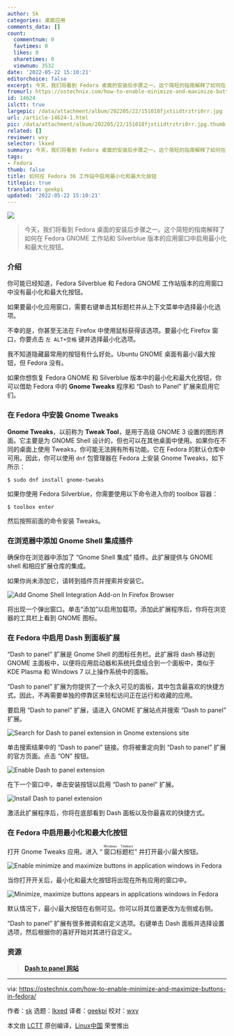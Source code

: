 ```yaml
---
author: Sk
categories: 桌面应用
comments_data: []
count:
  commentnum: 0
  favtimes: 0
  likes: 0
  sharetimes: 0
  viewnum: 3532
date: '2022-05-22 15:10:21'
editorchoice: false
excerpt: 今天，我们将看到 Fedora 桌面的安装后步骤之一。这个简短的指南解释了如何在 Fedora GNOME 工作站和 Silverblue 版本的应用窗口中启用最小化和最大化按钮。
fromurl: https://ostechnix.com/how-to-enable-minimize-and-maximize-buttons-in-fedora/
id: 14624
islctt: true
largepic: /data/attachment/album/202205/22/151018fjxtiidtrztri0rr.jpg
url: /article-14624-1.html
pic: /data/attachment/album/202205/22/151018fjxtiidtrztri0rr.jpg.thumb.jpg
related: []
reviewer: wxy
selector: lkxed
summary: 今天，我们将看到 Fedora 桌面的安装后步骤之一。这个简短的指南解释了如何在 Fedora GNOME 工作站和 Silverblue 版本的应用窗口中启用最小化和最大化按钮。
tags:
- Fedora
thumb: false
title: 如何在 Fedora 36 工作站中启用最小化和最大化按钮
titlepic: true
translator: geekpi
updated: '2022-05-22 15:10:21'
---
```


![](/data/attachment/album/202205/22/151018fjxtiidtrztri0rr.jpg)



> 
> 今天，我们将看到 Fedora 桌面的安装后步骤之一。这个简短的指南解释了如何在 Fedora GNOME 工作站和 Silverblue 版本的应用窗口中启用最小化和最大化按钮。
> 
> 
> 


### 介绍


你可能已经知道，Fedora Silverblue 和 Fedora GNOME 工作站版本的应用窗口中没有最小化和最大化按钮。


如果要最小化应用窗口，需要右键单击其标题栏并从上下文菜单中选择最小化选项。


不幸的是，你甚至无法在 Firefox 中使用鼠标获得该选项。要最小化 Firefox 窗口，你要点击 `左 ALT+空格` 键并选择最小化选项。


我不知道隐藏最常用的按钮有什么好处。Ubuntu GNOME 桌面有最小/最大按钮，但 Fedora 没有。


如果你想恢复 Fedora GNOME 和 Silverblue 版本中的最小化和最大化按钮，你可以借助 Fedora 中的 **Gnome Tweaks** 程序和 “Dash to Panel” 扩展来启用它们。


### 在 Fedora 中安装 Gnome Tweaks


**Gnome Tweaks**，以前称为 **Tweak Tool**，是用于高级 GNOME 3 设置的图形界面。它主要是为 GNOME Shell 设计的，但也可以在其他桌面中使用。如果你在不同的桌面上使用 Tweaks，你可能无法拥有所有功能。它在 Fedora 的默认仓库中可用。因此，你可以使用 `dnf` 包管理器在 Fedora 上安装 Gnome Tweaks，如下所示：



```
$ sudo dnf install gnome-tweaks

```

如果你使用 Fedora Silverblue，你需要使用以下命令进入你的 toolbox 容器：



```
$ toolbox enter

```

然后按照前面的命令安装 Tweaks。


### 在浏览器中添加 Gnome Shell 集成插件


确保你在浏览器中添加了 “Gnome Shell 集成” 插件。此扩展提供与 GNOME shell 和相应扩展仓库的集成。


如果你尚未添加它，请转到插件页并搜索并安装它。


![Add Gnome Shell Integration Add-on In Firefox Browser](/data/attachment/album/202205/22/151022xv52f90zvr0cr0zy.png)


将出现一个弹出窗口。单击“添加”以启用加载项。添加此扩展程序后，你将在浏览器的工具栏上看到 GNOME 图标。


### 在 Fedora 中启用 Dash 到面板扩展


“Dash to panel” 扩展是 Gnome Shell 的图标任务栏。此扩展将 dash 移动到 GNOME 主面板中，以便将应用启动器和系统托盘组合到一个面板中，类似于 KDE Plasma 和 Windows 7 以上操作系统中的面板。


“Dash to panel” 扩展为你提供了一个永久可见的面板，其中包含最喜欢的快捷方式。因此，不再需要单独的停靠区来轻松访问正在运行和收藏的应用。


要启用 “Dash to panel” 扩展，请进入 GNOME 扩展站点并搜索 “Dash to panel” 扩展。


![Search for Dash to panel extension in Gnome extensions site](/data/attachment/album/202205/22/151023wfge06lddejedduk.png)


单击搜索结果中的 “Dash to panel” 链接。你将被重定向到 “Dash to panel” 扩展的官方页面。点击 “ON” 按钮。


![Enable Dash to panel extension](/data/attachment/album/202205/22/151023q60qc2een5zge0vc.png)


在下一个窗口中，单击安装按钮以启用 “Dash to panel” 扩展。


![Install Dash to panel extension](/data/attachment/album/202205/22/151025zxwrruz8xfxqfxhb.png)


激活此扩展程序后，你将在底部看到 Dash 面板以及你最喜欢的快捷方式。


### 在 Fedora 中启用最小化和最大化按钮


打开 Gnome Tweaks 应用。进入 “<ruby> 窗口标题栏 <rt>  Windows Titlebars </rt></ruby>” 并打开最小/最大按钮。


![Enable minimize and maximize buttons in application windows in Fedora](/data/attachment/album/202205/22/151025hb9zutd2iwuiuc94.png)


当你打开开关后，最小化和最大化按钮将出现在所有应用的窗口中。


![Minimize, maximize buttons appears in applications windows in Fedora](/data/attachment/album/202205/22/151026f1wqsyp6ja4w11lj.png)


默认情况下，最小/最大按钮在右侧可见。你可以将其位置更改为左侧或右侧。


“Dash to panel” 扩展有很多微调和自定义选项。右键单击 Dash 面板并选择设置选项，然后根据你的喜好开始对其进行自定义。


### 资源



> 
> **[Dash to panel 网站](https://extensions.gnome.org/extension/1160/dash-to-panel/)**
> 
> 
> 




---


via: <https://ostechnix.com/how-to-enable-minimize-and-maximize-buttons-in-fedora/>


作者：[sk](https://ostechnix.com/author/sk/) 选题：[lkxed](https://github.com/lkxed) 译者：[geekpi](https://github.com/geekpi) 校对：[wxy](https://github.com/wxy)


本文由 [LCTT](https://github.com/LCTT/TranslateProject) 原创编译，[Linux中国](https://linux.cn/) 荣誉推出